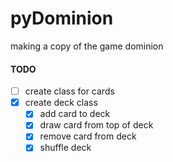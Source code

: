 # pyDominion
making a copy of the game dominion

#### TODO
* [ ] create class for cards
* [x] create deck class
    * [x] add card to deck
    * [x] draw card from top of deck
    * [x] remove card from deck
    * [x] shuffle deck
